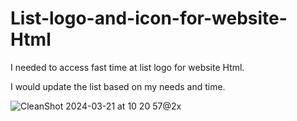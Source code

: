 # List-logo-and-icon-for-website-Html
I needed to access fast time at list logo for website Html.

I would update the list based on my needs and time.

![CleanShot 2024-03-21 at 10 20 57@2x](https://github.com/SchtroumpfDev/List-logo-and-icon-for-website-Html/assets/45524200/5a79e2fb-9096-4669-8fc9-0cb2b2785449)




